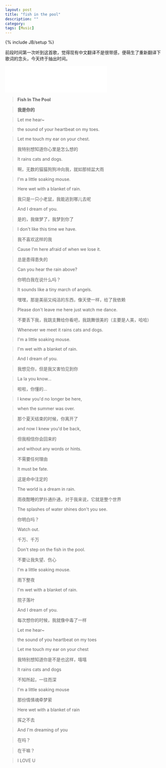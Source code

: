 ```yaml
---
layout: post
title: "fish in the pool"
description: ""
category: 
tags: [Music]
---
```

{% include JB/setup %}

前段时间第一次听到这首歌，觉得现有中文翻译不是很带感，便萌生了重新翻译下歌词的念头，今天终于抽出时间。

<iframe border="0" marginwidth="0" marginheight="0" src="//music.163.com/outchain/player?type=2&amp;id=31861287&amp;auto=1&amp;height=66" height="86" frameborder="no" width="330"></iframe>

> **Fish In The Pool**

> **我是你的**

> Let me hear~

> the sound of your heartbeat on my toes.

> Let me touch my ear on your chest.

> 我特别想知道你心里是怎么想的

> It rains cats and dogs.

> 啊，无数的猫猫狗狗冲向我，就如那倾盆大雨

> I'm a little soaking mouse.

> Here wet with a blanket of rain.

> 我只是一只小老鼠，我能逃到哪儿去呢

> And I dream of you.

> 是的，我做梦了，我梦到你了

> I don't like this time we have.

> 我不喜欢这样的我

> Cause I'm here afraid of when we lose it.

> 总是患得患失的

> Can you hear the rain above?

> 你明白我在说什么吗？

> It sounds like a tiny march of angels.

> 嘿嘿，那是美丽又纯洁的东西，像天使一样，给了我依赖

> Please don't leave me here just watch me dance.

> 不要丢下我，我跳支舞给你看吧，我跳舞很美的（主要是人美，哈哈）

> Whenever we meet it rains cats and dogs.

> I'm a little soaking mouse.

> I'm wet with a blanket of rain.

> And I dream of you.

> 我想见你，但是我又害怕见到你

> La la you know...

> 啦啦，你懂的...

> I knew you'd no longer be here,

> when the summer was over.

> 那个夏天结束的时候，你离开了

> and now I knew you'd be back,

> 但我相信你会回来的

> and without any words or hints.

> 不需要任何理由

> It must be fate.

> 这是命中注定的

> The world is a dream in rain.

> 雨夜酣睡的梦扑通扑通，对于我来说，它就是整个世界

> The splashes of water shines don't you see.

> 你明白吗？

> Watch out.

> 千万、千万

> Don't step on the fish in the pool.

> 不要让我失望、伤心

> I'm a little soaking mouse.

> 雨下整夜

> I'm wet with a blanket of rain.

> 院子落叶

> And I dream of you.

> 每次想你的时候，我就像中毒了一样

> Let me hear~

> the sound of you heartbeat on my toes

> Let me touch my ear on your chest

> 我特别想知道你是不是也这样，嘻嘻

> It rains cats and dogs

> 不知所起，一往而深

> I'm a little soaking mouse

> 那份情愫魂牵梦萦

> Here wet with a blanket of rain

> 挥之不去

> And I'm dreaming of you

> 在吗？

> 在干嘛？

> I LOVE U
